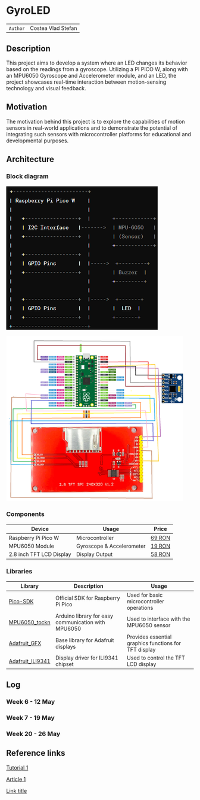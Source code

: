 # GyroLED

| | |
|-|-|
|`Author` | Costea Vlad Stefan

## Description
This project aims to develop a system where an LED changes its behavior based on the readings from a gyroscope. Utilizing a PI PICO W, along with an MPU6050 Gyroscope and Accelerometer module, and an LED, the project showcases real-time interaction between motion-sensing technology and visual feedback.
## Motivation
The motivation behind this project is to explore the capabilities of motion sensors in real-world applications and to demonstrate the potential of integrating such sensors with microcontroller platforms for educational and developmental purposes.
## Architecture

### Block diagram

<!-- Make sure the path to the picture is correct -->
![Block Diagram](blockDiagram.png)



![Schematic](schematic.png)

### Components


<!-- This is just an example, fill in with your actual components -->

| Device | Usage | Price |
|--------|--------|-------|
| Raspberry Pi Pico W | Microcontroller | [69 RON]([https://www.optimusdigital.ro/ro/audio-buzzere/635-buzzer-activ-de-3-v.html?search_query=buzzer&results=61](https://www.emag.ro/placa-dezvoltare-sparkfun-raspberry-pi-pico-w-00004995/pd/DPX22WMBM/?ref=history-shopping_361111067_12161_1)) |
| MPU6050 Module | Gyroscope & Accelerometer | [19 RON]([https://www.optimusdigital.ro/ro/butoane-i-comutatoare/1119-buton-6x6x6.html?search_query=buton&results=222](https://www.emag.ro/modul-accelerometru-si-giroscop-mpu6050-cl176/pd/DB606JBBM/?ref=history-shopping_361111067_38837_1)) |
| 2.8 inch TFT LCD Display | Display Output | [58 RON]([https://www.optimusdigital.ro/ro/fire-fire-mufate/884-set-fire-tata-tata-40p-10-cm.html?search_query=set+fire&results=110](https://www.emag.ro/afisaj-tactil-tft-lcd-240x320px-cu-cititor-sd-spi-2-8-inci-tft-28-ili9341-restouch-spi/pd/D8TNW6MBM/?ref=history-shopping_361111067_145639_1)) |

### Libraries

<!-- This is just an example, fill in the table with your actual components -->

| Library | Description | Usage |
|---------|-------------|-------|
| [Pico-SDK]([link-to-lib](https://github.com/raspberrypi/pico-sdk)) | Official SDK for Raspberry Pi Pico | Used for basic microcontroller operations  |
| [MPU6050_tockn]([[link-to-lib](https://github.com/tockn/MPU6050_tockn)]) | Arduino library for easy communication with MPU6050 | Used to interface with the MPU6050 sensor  |
| [Adafruit_GFX]([[link-to-lib](https://github.com/adafruit/Adafruit-GFX-Library)]) | Base library for Adafruit displays | Provides essential graphics functions for TFT display  |
| [Adafruit_ILI9341]([[link-to-lib](https://github.com/adafruit/Adafruit_ILI9341)]) | Display driver for ILI9341 chipset | Used to control the TFT LCD display  |

## Log

<!-- write every week your progress here -->

### Week 6 - 12 May

### Week 7 - 19 May

### Week 20 - 26 May


## Reference links

<!-- Fill in with appropriate links and link titles -->

[Tutorial 1](https://www.youtube.com/watch?v=wdgULBpRoXk&t=1s&ab_channel=BenEater)

[Article 1](https://www.explainthatstuff.com/induction-motors.html)

[Link title](https://projecthub.arduino.cc/)
